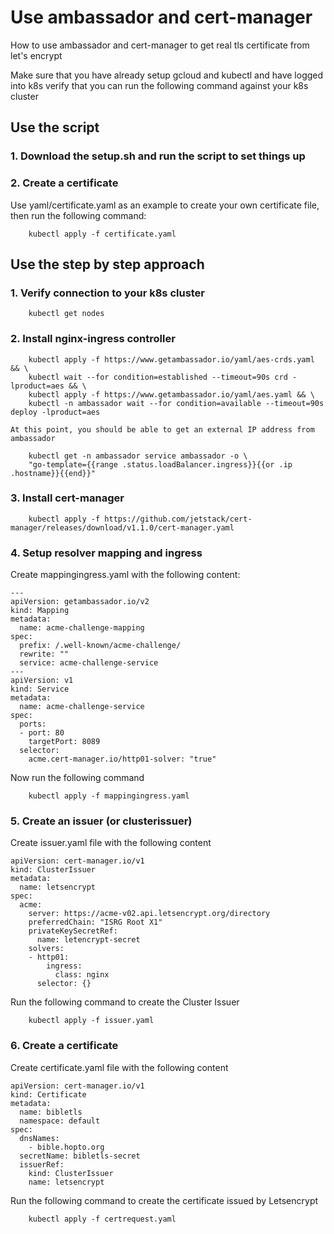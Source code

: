 # Use ambassador and cert-manager
How to use ambassador and cert-manager to get real tls certificate from let's encrypt

Make sure that you have already setup gcloud and kubectl and have logged into k8s
verify that you can run the following command against your k8s cluster

## Use the script 

### 1. Download the setup.sh and run the script to set things up
### 2. Create a certificate
Use yaml/certificate.yaml as an example to create your own certificate
file, then run the following command:
```
    kubectl apply -f certificate.yaml
```


## Use the step by step approach

### 1. Verify connection to your k8s cluster

```
    kubectl get nodes
```

### 2. Install nginx-ingress controller

```
    kubectl apply -f https://www.getambassador.io/yaml/aes-crds.yaml && \
    kubectl wait --for condition=established --timeout=90s crd -lproduct=aes && \
    kubectl apply -f https://www.getambassador.io/yaml/aes.yaml && \
    kubectl -n ambassador wait --for condition=available --timeout=90s deploy -lproduct=aes
```
    At this point, you should be able to get an external IP address from ambassador
```
    kubectl get -n ambassador service ambassador -o \
    "go-template={{range .status.loadBalancer.ingress}}{{or .ip .hostname}}{{end}}"
```

### 3. Install cert-manager

```
    kubectl apply -f https://github.com/jetstack/cert-manager/releases/download/v1.1.0/cert-manager.yaml 
```

### 4. Setup resolver mapping and ingress

Create mappingingress.yaml with the following content:

```
---
apiVersion: getambassador.io/v2
kind: Mapping
metadata:
  name: acme-challenge-mapping
spec:
  prefix: /.well-known/acme-challenge/
  rewrite: ""
  service: acme-challenge-service
---
apiVersion: v1
kind: Service
metadata:
  name: acme-challenge-service
spec:
  ports:
  - port: 80
    targetPort: 8089
  selector:
    acme.cert-manager.io/http01-solver: "true"

```
Now run the following command

```
    kubectl apply -f mappingingress.yaml
```

### 5. Create an issuer (or clusterissuer)

Create issuer.yaml file with the following content
```
apiVersion: cert-manager.io/v1
kind: ClusterIssuer
metadata:
  name: letsencrypt
spec:
  acme:
    server: https://acme-v02.api.letsencrypt.org/directory
    preferredChain: "ISRG Root X1"
    privateKeySecretRef:
      name: letencrypt-secret
    solvers:
    - http01:
        ingress:
          class: nginx
      selector: {}
```
Run the following command to create the Cluster Issuer

```
    kubectl apply -f issuer.yaml
```

### 6. Create a certificate

Create certificate.yaml file with the following content
```
apiVersion: cert-manager.io/v1
kind: Certificate
metadata:
  name: bibletls
  namespace: default
spec:
  dnsNames:
    - bible.hopto.org
  secretName: bibletls-secret
  issuerRef:
    kind: ClusterIssuer
    name: letsencrypt
```
Run the following command to create the certificate issued by Letsencrypt

```
    kubectl apply -f certrequest.yaml
```